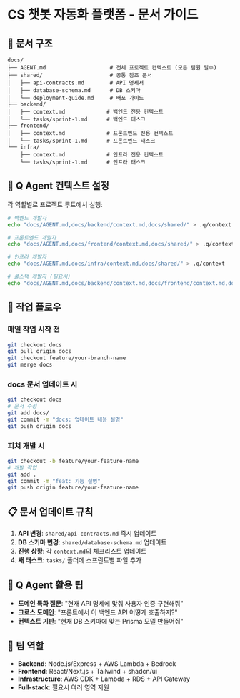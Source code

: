 # CS 챗봇 자동화 플랫폼 - 문서 가이드

## 📁 문서 구조

```
docs/
├── AGENT.md                    # 전체 프로젝트 컨텍스트 (모든 팀원 필수)
├── shared/                     # 공통 참조 문서
│   ├── api-contracts.md        # API 명세서
│   ├── database-schema.md      # DB 스키마
│   └── deployment-guide.md     # 배포 가이드
├── backend/
│   ├── context.md             # 백엔드 전용 컨텍스트
│   └── tasks/sprint-1.md      # 백엔드 태스크
├── frontend/
│   ├── context.md             # 프론트엔드 전용 컨텍스트
│   └── tasks/sprint-1.md      # 프론트엔드 태스크
└── infra/
    ├── context.md             # 인프라 전용 컨텍스트
    └── tasks/sprint-1.md      # 인프라 태스크
```

## 🤖 Q Agent 컨텍스트 설정

각 역할별로 프로젝트 루트에서 실행:

```bash
# 백엔드 개발자
echo "docs/AGENT.md,docs/backend/context.md,docs/shared/" > .q/context

# 프론트엔드 개발자  
echo "docs/AGENT.md,docs/frontend/context.md,docs/shared/" > .q/context

# 인프라 개발자
echo "docs/AGENT.md,docs/infra/context.md,docs/shared/" > .q/context

# 풀스택 개발자 (필요시)
echo "docs/AGENT.md,docs/backend/context.md,docs/frontend/context.md,docs/shared/" > .q/context
```

## 🔄 작업 플로우

### 매일 작업 시작 전
```bash
git checkout docs
git pull origin docs
git checkout feature/your-branch-name
git merge docs
```

### docs 문서 업데이트 시
```bash
git checkout docs
# 문서 수정
git add docs/
git commit -m "docs: 업데이트 내용 설명"
git push origin docs
```

### 피쳐 개발 시
```bash
git checkout -b feature/your-feature-name
# 개발 작업
git add .
git commit -m "feat: 기능 설명"
git push origin feature/your-feature-name
```

## 📋 문서 업데이트 규칙

1. **API 변경**: `shared/api-contracts.md` 즉시 업데이트
2. **DB 스키마 변경**: `shared/database-schema.md` 업데이트
3. **진행 상황**: 각 `context.md`의 체크리스트 업데이트
4. **새 태스크**: `tasks/` 폴더에 스프린트별 파일 추가

## 🎯 Q Agent 활용 팁

- **도메인 특화 질문**: "현재 API 명세에 맞춰 사용자 인증 구현해줘"
- **크로스 도메인**: "프론트에서 이 백엔드 API 어떻게 호출하지?"
- **컨텍스트 기반**: "현재 DB 스키마에 맞는 Prisma 모델 만들어줘"

## 👥 팀 역할

- **Backend**: Node.js/Express + AWS Lambda + Bedrock
- **Frontend**: React/Next.js + Tailwind + shadcn/ui  
- **Infrastructure**: AWS CDK + Lambda + RDS + API Gateway
- **Full-stack**: 필요시 여러 영역 지원
